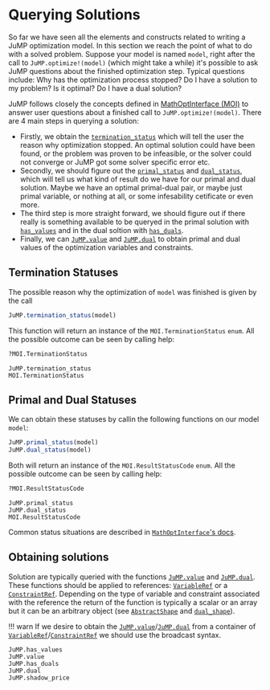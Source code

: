 Querying Solutions
==================

So far we have seen all the elements and constructs related to writing a JuMP
optimization model. In this section we reach the point of what to do
with a solved problem. Suppose your model is named `model`, right after the
call to `JuMP.optimize!(model)` (which might take a while) it's possible to
ask JuMP questions about the finished optimization step. Typical questions
include: Why has the optimization process stopped? Do I have a solution to my
problem? Is it optimal? Do I have a dual solution?

JuMP follows closely the concepts defined in [MathOptInterface (MOI)](https://github.com/JuliaOpt/MathOptInterface.jl)
to answer user questions about a finished call to `JuMP.optimize!(model)`.
There are 4 main steps in querying a solution:

* Firstly, we obtain the [`termination_status`](@ref) which will tell the user the reason why
optimization stopped. An optimal solution could have been found, or the problem
was proven to be infeasible, or the solver could not converge or JuMP got some
solver specific error etc.
* Secondly, we should figure out the [`primal_status`](@ref) and [`dual_status`](@ref), which will tell us what
kind of result do we have for our primal and dual solution. Maybe we have an
optimal primal-dual pair, or maybe just primal variable, or nothing at all,
or some infesability cetificate or even more.
* The third step is more straight forward, we should figure out if there really
is something available to be queryed in the primal solution with [`has_values`](@ref)
and in the dual soltion with [`has_duals`](@ref).
* Finally, we can [`JuMP.value`](@ref) and [`JuMP.dual`](@ref) to obtain primal and dual values of
the optimization variables and constraints.

## Termination Statuses

The possible reason why the optimization of `model` was finished is given by the call
```julia
JuMP.termination_status(model)
```

This function will return an instance of the `MOI.TerminationStatus` `enum`. All the possible outcome can be seen by calling help:
```julia
?MOI.TerminationStatus
```

```@docs
JuMP.termination_status
MOI.TerminationStatus
```

## Primal and Dual Statuses

We can obtain these statuses by callin the following functions on our model `model`:
```julia
JuMP.primal_status(model)
JuMP.dual_status(model)
```

Both will return an instance of the `MOI.ResultStatusCode` `enum`. All the possible outcome can be seen by calling help:
```julia
?MOI.ResultStatusCode
```

```@docs
JuMP.primal_status
JuMP.dual_status
MOI.ResultStatusCode
```

Common status situations are described in [`MathOptInterface`'s docs](http://www.juliaopt.org/MathOptInterface.jl/stable/apimanual/#Common-status-situations-1).

## Obtaining solutions

Solution are typically queried with the functions [`JuMP.value`](@ref) and [`JuMP.dual`](@ref).
These functions should be applied to references: [`VariableRef`](@ref) or a [`ConstraintRef`](@ref).
Depending on the type of variable and constraint associated with the reference the
return of the function is typically a scalar or an array but it can be an arbitrary object (see [`AbstractShape`](@ref) and [`dual_shape`](@ref)).

!!! warn
    If we desire to obtain the [`JuMP.value`](@ref)/[`JuMP.dual`](@ref) from a container of [`VariableRef`](@ref)/[`ConstraintRef`](@ref)  we should use
    the broadcast syntax.

```@docs
JuMP.has_values
JuMP.value
JuMP.has_duals
JuMP.dual
JuMP.shadow_price
```
